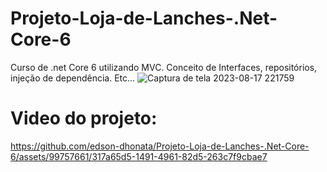 # Projeto-Loja-de-Lanches-.Net-Core-6
Curso de .net Core 6 utilizando MVC. Conceito de Interfaces, repositórios, injeção de dependência. Etc...
![Captura de tela 2023-08-17 221759](https://github.com/edson-dhonata/Projeto-Loja-de-Lanches-.Net-Core-6/assets/99757661/af663deb-6c8f-467f-96bf-78d49b2e33c6)

# Video do projeto:
https://github.com/edson-dhonata/Projeto-Loja-de-Lanches-.Net-Core-6/assets/99757661/317a65d5-1491-4961-82d5-263c7f9cbae7

